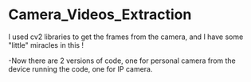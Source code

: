 # Camera_Videos_Extraction
I used cv2 libraries to get the frames from the camera, and I have some "little" miracles in this !

-Now there are 2 versions of code, one for personal camera from the device running the code, one for IP camera.
